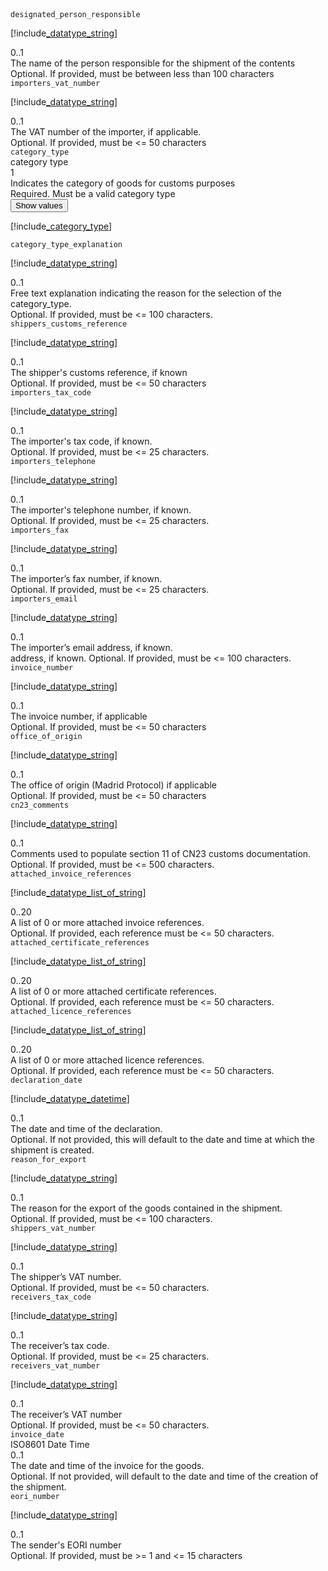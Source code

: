 
<div class="property">
    <div class="name"><code>designated_person_responsible</code></div>
    <div class="type">

[!include[_datatype_string](_datatype_string.md)]
</div>
    <div class="occurs">0..1</div>
    <div class="description">The name of the person responsible for the shipment of the contents</div>
    <div class="validation">Optional. If provided, must be between less than 100 characters</div>
</div>
<div class="property">
    <div class="name"><code>importers_vat_number</code></div>
    <div class="type">

[!include[_datatype_string](_datatype_string.md)]
</div>
    <div class="occurs">0..1</div>
    <div class="description">The VAT number of the importer, if applicable.</div>
    <div class="validation">Optional. If provided, must be &lt;= 50 characters</div>            
</div>
<div class="property">
    <div class="name"><code>category_type</code></div>
    <div class="type">category type</div>
    <div class="occurs">1</div>
    <div class="description">Indicates the category of goods for customs purposes</div>
    <div class="validation">Required. Must be a valid category type</div>     
    <div class="dropdown"> 
        <button onclick="dropFunction(this)">Show values</button>
        <div class="dropdown-content">

[!include[_category_type](_category_type.md)]
</div>
    </div>              
</div>
<div class="property">
    <div class="name"><code>category_type_explanation</code></div>
    <div class="type">

[!include[_datatype_string](_datatype_string.md)]
</div>
    <div class="occurs">0..1</div>
    <div class="description">Free text explanation indicating the reason for the selection of the category_type.</div>
    <div class="validation">Optional. If provided, must be &lt;= 100 characters.</div>            
</div>
<div class="property">
    <div class="name"><code>shippers_customs_reference</code></div>
    <div class="type">

[!include[_datatype_string](_datatype_string.md)]
</div>
    <div class="occurs">0..1</div>
    <div class="description">The shipper's customs reference, if known</div>
    <div class="validation">Optional. If provided, must be &lt;= 50 characters</div>            
</div>
<div class="property">
    <div class="name"><code>importers_tax_code</code></div>
    <div class="type">

[!include[_datatype_string](_datatype_string.md)]
</div>
    <div class="occurs">0..1</div>
    <div class="description">The importer's tax code, if known.</div>
    <div class="validation">Optional. If provided, must be &lt;= 25 characters.</div>            
</div>
<div class="property">
    <div class="name"><code>importers_telephone</code></div>
    <div class="type">

[!include[_datatype_string](_datatype_string.md)]
</div>
    <div class="occurs">0..1</div>
    <div class="description">The importer's telephone number, if known.</div>
    <div class="validation">Optional. If provided, must be &lt;= 25 characters.</div>            
</div>
<div class="property">
    <div class="name"><code>importers_fax</code></div>
    <div class="type">

[!include[_datatype_string](_datatype_string.md)]
</div>
    <div class="occurs">0..1</div>
    <div class="description">The importer’s fax number, if known.</div>
    <div class="validation">Optional. If provided, must be &lt;= 25 characters.</div>            
</div>
<div class="property">
    <div class="name"><code>importers_email</code></div>
    <div class="type">

[!include[_datatype_string](_datatype_string.md)]
</div>
    <div class="occurs">0..1</div>
    <div class="description">The importer’s email address, if known.</div>
    <div class="validation"> address, if known.	Optional. If provided, must be &lt;= 100 characters.</div>            
</div>
<div class="property">
    <div class="name"><code>invoice_number</code></div>
    <div class="type">

[!include[_datatype_string](_datatype_string.md)]
</div>
    <div class="occurs">0..1</div>
    <div class="description">The invoice number, if applicable</div>
    <div class="validation">Optional. If provided, must be &lt;= 50 characters</div>            
</div>
<div class="property">
    <div class="name"><code>office_of_origin</code></div>
    <div class="type">

[!include[_datatype_string](_datatype_string.md)]
</div>
    <div class="occurs">0..1</div>
    <div class="description">The office of origin (Madrid Protocol) if applicable</div>
    <div class="validation">Optional. If provided, must be &lt;= 50 characters</div>            
</div>
<div class="property">
    <div class="name"><code>cn23_comments</code></div>
    <div class="type">

[!include[_datatype_string](_datatype_string.md)]
</div>
    <div class="occurs">0..1</div>
    <div class="description">Comments used to populate section 11 of CN23 customs documentation.</div>
    <div class="validation">Optional. If provided, must be &lt;= 500 characters.</div>            
</div>
<div class="property">
    <div class="name"><code>attached_invoice_references</code></div>
    <div class="type">

[!include[_datatype_list_of_string](_datatype_list_of_string.md)]
</div>
    <div class="occurs">0..20</div>
    <div class="description">A list of 0 or more attached invoice references.</div>
    <div class="validation">Optional. If provided, each reference must be &lt;= 50 characters.</div>            
</div>
<div class="property">
    <div class="name"><code>attached_certificate_references</code></div>
    <div class="type">

[!include[_datatype_list_of_string](_datatype_list_of_string.md)]
</div>
    <div class="occurs">0..20</div>
    <div class="description">A list of 0 or more attached certificate references.</div>
    <div class="validation">Optional. If provided, each reference must be &lt;= 50 characters.</div>            
</div>
<div class="property">
    <div class="name"><code>attached_licence_references</code></div>
    <div class="type">

[!include[_datatype_list_of_string](_datatype_list_of_string.md)]
</div>
    <div class="occurs">0..20</div>
    <div class="description">A list of 0 or more attached licence references.</div>
    <div class="validation">Optional. If provided, each reference must be &lt;= 50 characters.</div>            
</div>
<div class="property">
    <div class="name"><code>declaration_date</code></div>
    <div class="type">

[!include[_datatype_datetime](_datatype_datetime.md)]
</div>
    <div class="occurs">0..1</div>
    <div class="description">The date and time of the declaration.</div>
    <div class="validation">Optional. If not provided, this will default to the date and time at which the shipment is created.</div>            
</div>
<div class="property">
    <div class="name"><code>reason_for_export</code></div>
    <div class="type">

[!include[_datatype_string](_datatype_string.md)]
</div>
    <div class="occurs">0..1</div>
    <div class="description">The reason for the export of the goods contained in the shipment.</div>
    <div class="validation">Optional. If provided, must be &lt;= 100 characters.</div>            
</div>
<div class="property">
    <div class="name"><code>shippers_vat_number</code></div>
    <div class="type">

[!include[_datatype_string](_datatype_string.md)]
</div>
    <div class="occurs">0..1</div>
    <div class="description">The shipper’s VAT number.	</div>
    <div class="validation">Optional. If provided, must be &lt;= 50 characters.</div>            
</div>
<div class="property">
    <div class="name"><code>receivers_tax_code	</code></div>
    <div class="type">

[!include[_datatype_string](_datatype_string.md)]
</div>
    <div class="occurs">0..1</div>
    <div class="description">The receiver’s tax code.</div>
    <div class="validation">Optional. If provided, must be &lt;= 25 characters.</div>            
</div>
<div class="property">
    <div class="name"><code>receivers_vat_number</code></div>
    <div class="type">

[!include[_datatype_string](_datatype_string.md)]
</div>
    <div class="occurs">0..1</div>
    <div class="description">The receiver’s VAT number	</div>
    <div class="validation">Optional. If provided, must be &lt;= 50 characters.</div>            
</div>
<div class="property">
    <div class="name"><code>invoice_date</code></div>
    <div class="type">ISO8601 Date Time	</div>
    <div class="occurs">0..1</div>
    <div class="description">The date and time of the invoice for the goods.</div>
    <div class="validation">Optional. If not provided, will default to the date and time of the creation of the shipment.</div>            
</div>
<div class="property">
    <div class="name"><code>eori_number</code></div>
    <div class="type">

[!include[_datatype_string](_datatype_string.md)]
</div>
    <div class="occurs">0..1</div>
    <div class="description">The sender's EORI number</div>
    <div class="validation">Optional. If provided, must be &gt;= 1 and &lt;= 15 characters</div>            
</div>
